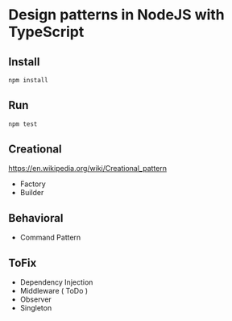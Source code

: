 # Design patterns in NodeJS with TypeScript

## Install

```bash
npm install
```

## Run

```bash
npm test
```

## Creational
https://en.wikipedia.org/wiki/Creational_pattern

- Factory
- Builder

## Behavioral

- Command Pattern

## ToFix

- Dependency Injection
- Middleware ( ToDo )
- Observer
- Singleton
